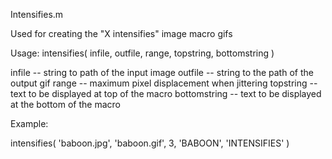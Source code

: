 Intensifies.m

Used for creating the "X intensifies" image macro gifs

Usage:
intensifies( infile, outfile, range, topstring, bottomstring )

infile 		-- 	string to path of the input image
outfile 	--	string to the path of the output gif
range		--	maximum pixel displacement when jittering
topstring	--	text to be displayed at top of the macro
bottomstring	--	text to be displayed at the bottom of the macro

Example:

intensifies( 'baboon.jpg', 'baboon.gif', 3, 'BABOON', 'INTENSIFIES' ) 